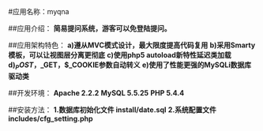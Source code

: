 #应用名称：myqna

##应用介绍：
**简易提问系统，游客可以免登陆提问。**

##应用架构特色：
**a)遵从MVC模式设计，最大限度提高代码复用**
**b)采用Smarty模板，可以让视图层分离更彻底**
**c)使用php5 autoload新特性延迟类加载**
**d)$_POST，$_GET，$_COOKIE参数自动转义**
**e)使用了性能更强的MySQLi数据库驱动类**

##开发环境：
**Apache 2.2.2**
**MySQL 5.5.25**
**PHP 5.4.4**

##安装方法：
**1.数据库初始化文件 install/date.sql**
**2.系统配置文件 includes/cfg_setting.php**